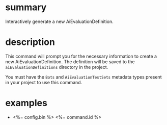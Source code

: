 # summary

Interactively generate a new AiEvaluationDefinition.

# description

This command will prompt you for the necessary information to create a new AiEvaluationDefinition. The definition will be saved to the `aiEvaluationDefinitions` directory in the project.

You must have the `Bots` and `AiEvaluationTestSets` metadata types present in your project to use this command.

# examples

- <%= config.bin %> <%= command.id %>
